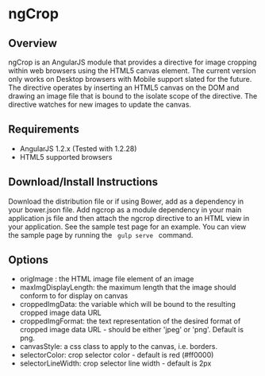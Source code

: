 # ngCrop

## Overview
ngCrop is an AngularJS module that provides a directive for image cropping within web browsers using the HTML5 canvas element.
The current version only works on Desktop browsers with Mobile support slated for the future.
The directive operates by inserting an HTML5 canvas on the DOM and drawing an image file that is bound to the isolate scope
of the directive.  The directive watches for new images to update the canvas.

## Requirements

* AngularJS 1.2.x (Tested with 1.2.28)
* HTML5 supported browsers

## Download/Install Instructions
Download the distribution file or if using Bower, add as a dependency in your bower.json file.  Add ngcrop as a module dependency in your main application js file and then attach the ngcrop directive
to an HTML view in your application.  See the sample test page for an example.  You can view the sample page
by running the <code> gulp serve </code> command.

## Options

* origImage : the HTML image file element of an image
* maxImgDisplayLength: the maximum length that the image should conform to for display on canvas
* croppedImgData: the variable which will be bound to the resulting cropped image data URL
* croppedImgFormat: the text representation of the desired format of cropped image data URL - should be either 'jpeg' or 'png'. Default is png.
* canvasStyle: a css class to apply to the canvas, i.e. borders.
* selectorColor: crop selector color - default is red (#ff0000)
* selectorLineWidth: crop selector line width - default is 2px

